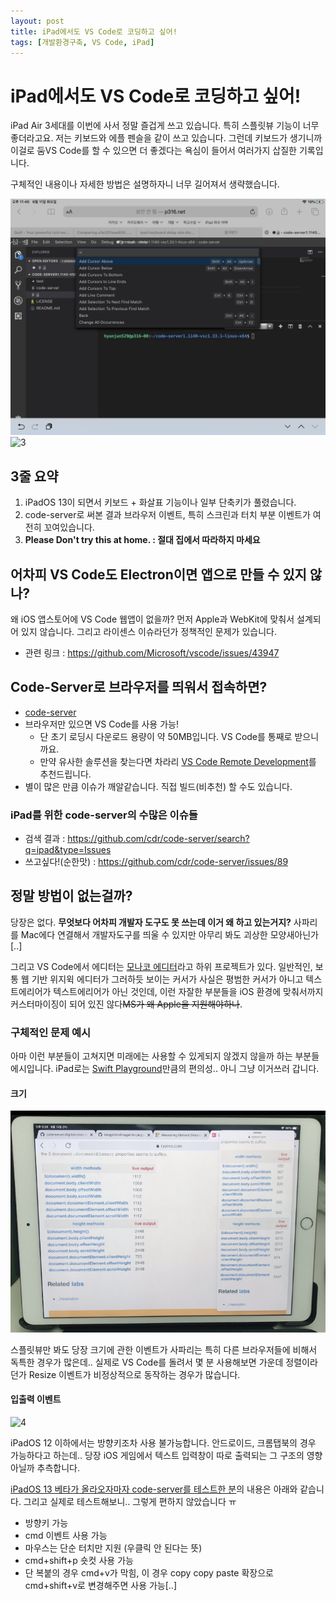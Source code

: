 ```yaml
---
layout: post
title: iPad에서도 VS Code로 코딩하고 싶어!
tags: [개발환경구축, VS Code, iPad]
---
```


# iPad에서도 VS Code로 코딩하고 싶어! 
iPad Air 3세대를 이번에 사서 정말 즐겁게 쓰고 있습니다. 특히 스플릿뷰 기능이 너무 좋더라고요. 저는 키보드와 에플 펜슬을 같이 쓰고 있습니다. 그런데 키보드가 생기니까 이걸로 ~~둠~~VS Code를 할 수 있으면 더 좋겠다는 욕심이 들어서 여러가지 삽질한 기록입니다.

구체적인 내용이나 자세한 방법은 설명하자니 너무 길어져서 생략했습니다.

![2](/assets/resource/19-06-15/2.png)
![3](/assets/resource/19-06-15/m1.gif)

## 3줄 요약
1. iPadOS 13이 되면서 키보드 + 화살표 기능이나 일부 단축키가 풀렸습니다.
2. code-server로 써본 결과 브라우저 이벤트, 특히 스크린과 터치 부분 이벤트가 여전히 꼬여있습니다.
3. **Please Don't try this at home. : 절대 집에서 따라하지 마세요**


## 어차피 VS Code도 Electron이면 앱으로 만들 수 있지 않나?
왜 iOS 앱스토어에 VS Code 웹앱이 없을까? 먼저 Apple과 WebKit에 맞춰서 설계되어 있지 않습니다. 그리고 라이센스 이슈라던가 정책적인 문제가 있습니다.

- 관련 링크 : https://github.com/Microsoft/vscode/issues/43947


## Code-Server로 브라우저를 띄워서 접속하면?
- [code-server](https://github.com/cdr/code-server)
- 브라우저만 있으면 VS Code를 사용 가능!
  - 단 초기 로딩시 다운로드 용량이 약 50MB입니다. VS Code를 통째로 받으니까요.
  - 만약 유사한 솔루션을 찾는다면 차라리 [VS Code Remote Development](https://code.visualstudio.com/docs/remote/remote-overview)를 추천드립니다.
- 별이 많은 만큼 이슈가 깨알같습니다. 직접 빌드(비추천) 할 수도 있습니다.

### iPad를 위한 code-server의 수많은 이슈들
- 검색 결과 : https://github.com/cdr/code-server/search?q=ipad&type=Issues
- 쓰고싶다!(순한맛) : https://github.com/cdr/code-server/issues/89


## 정말 방법이 없는걸까?
당장은 없다. **무엇보다 어차피 개발자 도구도 못 쓰는데 이거 왜 하고 있는거지?** 사파리를 Mac에다 연결해서 개발자도구를 띄울 수 있지만 아무리 봐도 괴상한 모양새아닌가[..]

그리고 VS Code에서 에디터는 [모나코 에디터](https://microsoft.github.io/monaco-editor/index.html)라고 하위 프로젝트가 있다. 일반적인, 보통 웹 기반 위지윅 에디터가 그러하듯 보이는 커서가 사실은 평범한 커서가 아니고 텍스트에리어가 텍스트에리어가 아닌 것인데, 이런 자잘한 부분들을 iOS 환경에 맞춰서까지 커스터마이징이 되어 있진 않다~~MS가 왜 Apple을 지원해야하나~~.

### 구체적인 문제 예시
아마 이런 부분들이 고쳐지면 미래에는 사용할 수 있게되지 않겠지 않을까 하는 부분들 에시입니다. iPad로는 [Swift Playground](https://www.apple.com/kr/swift/playgrounds/)만큼의 편의성.. 아니 그냥 이거쓰러 갑니다.

#### 크기
![1](/assets/resource/19-06-15/1.png)

스플릿뷰만 봐도 당장 크기에 관한 이벤트가 사파리는 특히 다른 브라우저들에 비해서 독특한 경우가 많은데.. 실제로 VS Code를 돌려서 몇 분 사용해보면 가운데 정렬이라던가 Resize 이벤트가 비정상적으로 동작하는 경우가 많습니다.

#### 입출력 이벤트
![4](/assets/resource/19-06-15/m2.gif)

iPadOS 12 이하에서는 방향키조차 사용 불가능합니다. 안드로이드, 크롬탭북의 경우 가능하다고 하는데.. 당장 iOS 게임에서 텍스트 입력창이 따로 출력되는 그 구조의 영향아닐까 추측합니다.

[iPadOS 13 베타가 올라오자마자 code-server를 테스트한 분](https://github.com/cdr/code-server/issues/128#issuecomment-498767692)의 내용은 아래와 같습니다. 그리고 실제로 테스트해보니.. 그렇게 편하지 않았습니다 ㅠ
- 방향키 가능
- cmd 이벤트 사용 가능
- 마우스는 단순 터치만 지원 (우클릭 안 된다는 뜻)
- cmd+shift+p 숏컷 사용 가능
- 단 복붙의 경우 cmd+v가 막힘, 이 경우 copy copy paste 확장으로 cmd+shift+v로 변경해주면 사용 가능[..]